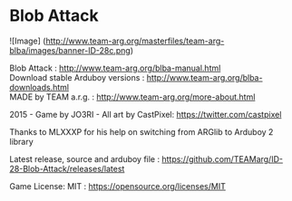 # Blob Attack
![Image]
(http://www.team-arg.org/masterfiles/team-arg-blba/images/banner-ID-28c.png)

Blob Attack : http://www.team-arg.org/blba-manual.html  
Download stable Arduboy versions : http://www.team-arg.org/blba-downloads.html  
MADE by TEAM a.r.g. : http://www.team-arg.org/more-about.html
 
2015 - Game by JO3RI - All art by CastPixel: https://twitter.com/castpixel

Thanks to MLXXXP for his help on switching from ARGlib to Arduboy 2 library

Latest release, source and arduboy file : https://github.com/TEAMarg/ID-28-Blob-Attack/releases/latest

Game License: MIT : https://opensource.org/licenses/MIT
